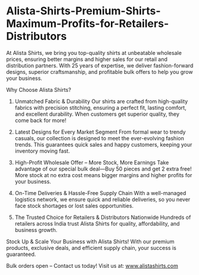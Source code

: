 # Alista-Shirts-Premium-Shirts-Maximum-Profits-for-Retailers-Distributors
At Alista Shirts, we bring you top-quality shirts at unbeatable wholesale prices, ensuring better margins and higher sales for our retail and distribution partners. With 25 years of expertise, we deliver fashion-forward designs, superior craftsmanship, and profitable bulk offers to help you grow your business.

Why Choose Alista Shirts?
1. Unmatched Fabric & Durability
Our shirts are crafted from high-quality fabrics with precision stitching, ensuring a perfect fit, lasting comfort, and excellent durability. When customers get superior quality, they come back for more!

2. Latest Designs for Every Market Segment
From formal wear to trendy casuals, our collection is designed to meet the ever-evolving fashion trends. This guarantees quick sales and happy customers, keeping your inventory moving fast.

3. High-Profit Wholesale Offer – More Stock, More Earnings
Take advantage of our special bulk deal—Buy 50 pieces and get 2 extra free! More stock at no extra cost means bigger margins and higher profits for your business.

4. On-Time Deliveries & Hassle-Free Supply Chain
With a well-managed logistics network, we ensure quick and reliable deliveries, so you never face stock shortages or lost sales opportunities.

5. The Trusted Choice for Retailers & Distributors Nationwide
Hundreds of retailers across India trust Alista Shirts for quality, affordability, and business growth.

Stock Up & Scale Your Business with Alista Shirts!
With our premium products, exclusive deals, and efficient supply chain, your success is guaranteed.

Bulk orders open – Contact us today!
Visit us at: www.alistashirts.com
